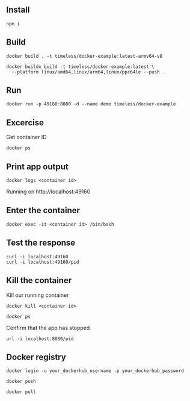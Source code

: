 ## Install

```
npm i 
```

## Build

```
docker build . -t timeless/docker-example:latest-armv64-v8
```

```
docker buildx build -t timeless/docker-example:latest \
  --platform linux/amd64,linux/arm64,linux/ppc64le --push .
```

## Run

```
docker run -p 49160:8080 -d --name demo timeless/docker-example
```

## Excercise

Get container ID
```
docker ps
```

## Print app output
```
docker logs <container id>
```

Running on http://localhost:49160

## Enter the container
```
docker exec -it <container id> /bin/bash
```

## Test the response

```
curl -i localhost:49160
curl -i localhost:49160/pid

```

## Kill the container

Kill our running container
```
docker kill <container id>
```

```
docker ps
```

Confirm that the app has stopped
```
url -i localhost:8080/pid
```

## Docker registry

```
docker login -u your_dockerhub_username -p your_dockerhub_password
```

```
docker push
```

```
docker pull
```